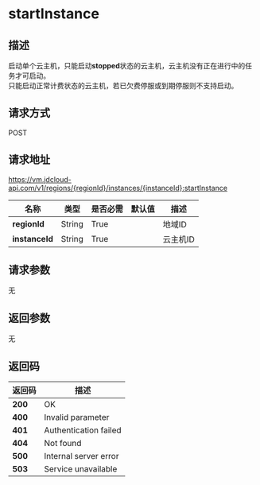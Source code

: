 # startInstance


## 描述
启动单个云主机，只能启动<b>stopped</b>状态的云主机，云主机没有正在进行中的任务才可启动。<br>
只能启动正常计费状态的云主机，若已欠费停服或到期停服则不支持启动。


## 请求方式
POST

## 请求地址
https://vm.jdcloud-api.com/v1/regions/{regionId}/instances/{instanceId}:startInstance

|名称|类型|是否必需|默认值|描述|
|---|---|---|---|---|
|**regionId**|String|True| |地域ID|
|**instanceId**|String|True| |云主机ID|

## 请求参数
无


## 返回参数
无


## 返回码
|返回码|描述|
|---|---|
|**200**|OK|
|**400**|Invalid parameter|
|**401**|Authentication failed|
|**404**|Not found|
|**500**|Internal server error|
|**503**|Service unavailable|
